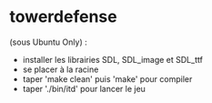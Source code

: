 towerdefense
============

(sous Ubuntu Only) : 
- installer les librairies SDL, SDL_image et SDL_ttf
- se placer à la racine
- taper 'make clean' puis 'make' pour compiler
- taper './bin/itd' pour lancer le jeu
